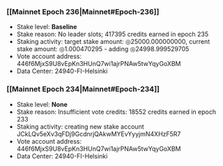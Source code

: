 ### [[Mainnet Epoch 236|Mainnet#Epoch-236]]
* Stake level: **Baseline**
* Stake reason: No leader slots; 417395 credits earned in epoch 235
* Staking activity: target stake amount: ◎25000.000000000, current stake amount: ◎1.000470295 - adding ◎24998.999529705
* Vote account address: 446f6MjxS9U8vEpKn3HUnQ7wi1ajrPNAw5twYqyGoXBM
* Data Center: 24940-FI-Helsinki
### [[Mainnet Epoch 234|Mainnet#Epoch-234]]
* Stake level: **None**
* Stake reason: Insufficient vote credits: 18552 credits earned in epoch 233
* Staking activity: creating new stake account JCkLQv5eXv3qFDj9GcdnrjQAkwMYEvYyyjmN4XHzF5R7
* Vote account address: 446f6MjxS9U8vEpKn3HUnQ7wi1ajrPNAw5twYqyGoXBM
* Data Center: 24940-FI-Helsinki